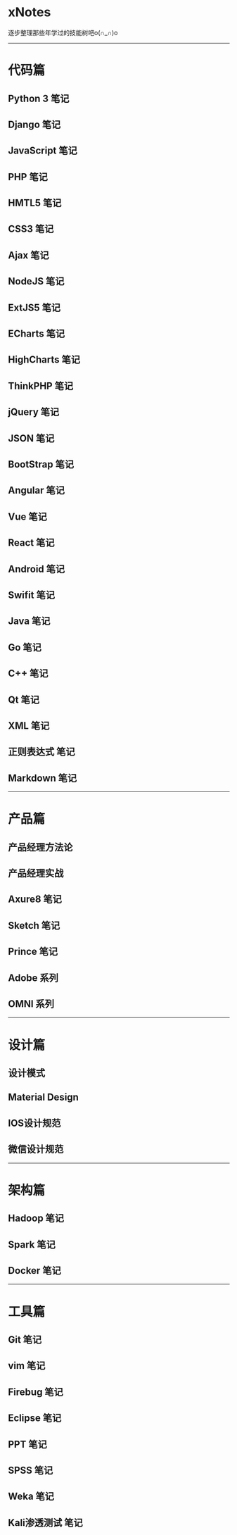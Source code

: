 # xNotes
逐步整理那些年学过的技能树吧o(∩_∩)o 
***
# 代码篇
## Python 3 笔记
## Django 笔记
## JavaScript 笔记
## PHP 笔记
## HMTL5 笔记
## CSS3 笔记
## Ajax 笔记
## NodeJS 笔记
## ExtJS5 笔记
## ECharts 笔记
## HighCharts 笔记
## ThinkPHP 笔记
## jQuery 笔记
## JSON 笔记
## BootStrap 笔记
## Angular 笔记
## Vue 笔记
## React 笔记
## Android 笔记
## Swifit 笔记
## Java 笔记
## Go 笔记
## C++ 笔记
## Qt 笔记
## XML 笔记
## 正则表达式 笔记
## Markdown 笔记
***
# 产品篇
## 产品经理方法论
## 产品经理实战
## Axure8 笔记
## Sketch 笔记
## Prince 笔记
## Adobe 系列
## OMNI 系列
***
# 设计篇
## 设计模式
## Material Design
## IOS设计规范
## 微信设计规范
***
# 架构篇
## Hadoop 笔记
## Spark 笔记
## Docker 笔记
***
# 工具篇
## Git 笔记
## vim 笔记
## Firebug 笔记
## Eclipse 笔记
## PPT 笔记
## SPSS 笔记
## Weka 笔记
## Kali渗透测试 笔记
